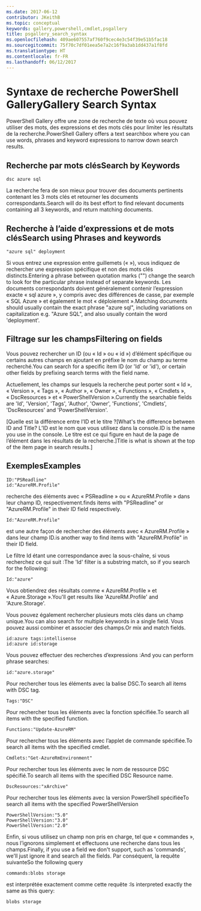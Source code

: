 ```yaml
---
ms.date: 2017-06-12
contributor: JKeithB
ms.topic: conceptual
keywords: gallery,powershell,cmdlet,psgallery
title: psgallery_search_syntax
ms.openlocfilehash: 409ae607557af760f9cec4e3c54f39e51b5fac18
ms.sourcegitcommit: 75f70c7df01eea5e7a2c16f9a3ab1dd437a1f8fd
ms.translationtype: HT
ms.contentlocale: fr-FR
ms.lasthandoff: 06/12/2017
---
```

# <a name="gallery-search-syntax"></a><span data-ttu-id="0997b-103">Syntaxe de recherche PowerShell Gallery</span><span class="sxs-lookup"><span data-stu-id="0997b-103">Gallery Search Syntax</span></span>

<span data-ttu-id="0997b-104">PowerShell Gallery offre une zone de recherche de texte où vous pouvez utiliser des mots, des expressions et des mots clés pour limiter les résultats de la recherche.</span><span class="sxs-lookup"><span data-stu-id="0997b-104">PowerShell Gallery offers a text searchbox where you can use words, phrases and keyword expressions to narrow down search results.</span></span>

## <a name="search-by-keywords"></a><span data-ttu-id="0997b-105">Recherche par mots clés</span><span class="sxs-lookup"><span data-stu-id="0997b-105">Search by Keywords</span></span>

    dsc azure sql

<span data-ttu-id="0997b-106">La recherche fera de son mieux pour trouver des documents pertinents contenant les 3 mots clés et retourner les documents correspondants.</span><span class="sxs-lookup"><span data-stu-id="0997b-106">Search will do its best effort to find relevant documents containing all 3 keywords, and return matching documents.</span></span>

## <a name="search-using-phrases-and-keywords"></a><span data-ttu-id="0997b-107">Recherche à l’aide d’expressions et de mots clés</span><span class="sxs-lookup"><span data-stu-id="0997b-107">Search using Phrases and keywords</span></span>

    "azure sql" deployment

<span data-ttu-id="0997b-108">Si vous entrez une expression entre guillemets (« »), vous indiquez de rechercher une expression spécifique et non des mots clés distincts.</span><span class="sxs-lookup"><span data-stu-id="0997b-108">Entering a phrase between quotation marks ("") change the search to look for the particular phrase instead of separate keywords.</span></span>
<span data-ttu-id="0997b-109">Les documents correspondants doivent généralement contenir l’expression exacte « sql azure », y compris avec des différences de casse, par exemple « SQL Azure » et également le mot « déploiement ».</span><span class="sxs-lookup"><span data-stu-id="0997b-109">Matching documents should usually contain the exact phrase "azure sql", including variations on capitalization e.g. "Azure SQL", and also usually contain the word 'deployment'.</span></span>

## <a name="filtering-on-fields"></a><span data-ttu-id="0997b-110">Filtrage sur les champs</span><span class="sxs-lookup"><span data-stu-id="0997b-110">Filtering on fields</span></span>

<span data-ttu-id="0997b-111">Vous pouvez rechercher un ID (ou « Id » ou « id ») d’élément spécifique ou certains autres champs en ajoutant en préfixe le nom du champ au terme recherché.</span><span class="sxs-lookup"><span data-stu-id="0997b-111">You can search for a specific item ID (or 'Id' or 'id'), or certain other fields by prefixing search terms with the field name.</span></span>

<span data-ttu-id="0997b-112">Actuellement, les champs sur lesquels la recherche peut porter sont « Id », « Version », « Tags », « Author », « Owner », « Functions », « Cmdlets », « DscResources » et « PowerShellVersion ».</span><span class="sxs-lookup"><span data-stu-id="0997b-112">Currently the searchable fields are 'Id', 'Version', 'Tags', 'Author', 'Owner', 'Functions', 'Cmdlets', 'DscResources' and 'PowerShellVersion'.</span></span>

<span data-ttu-id="0997b-113">[Quelle est la différence entre l’ID et le titre ?</span><span class="sxs-lookup"><span data-stu-id="0997b-113">[What's the difference between ID and Title?</span></span> <span data-ttu-id="0997b-114">L’ID est le nom que vous utilisez dans la console.</span><span class="sxs-lookup"><span data-stu-id="0997b-114">ID is the name you use in the console.</span></span> <span data-ttu-id="0997b-115">Le titre est ce qui figure en haut de la page de l’élément dans les résultats de la recherche.]</span><span class="sxs-lookup"><span data-stu-id="0997b-115">Title is what is shown at the top of the item page in search results.]</span></span>

## <a name="examples"></a><span data-ttu-id="0997b-116">Exemples</span><span class="sxs-lookup"><span data-stu-id="0997b-116">Examples</span></span>

    ID:"PSReadline"
    id:"AzureRM.Profile"

<span data-ttu-id="0997b-117">recherche des éléments avec « PSReadline » ou « AzureRM.Profile » dans leur champ ID, respectivement.</span><span class="sxs-lookup"><span data-stu-id="0997b-117">finds items with "PSReadline" or "AzureRM.Profile" in their ID field respectively.</span></span>

    Id:"AzureRM.Profile"

<span data-ttu-id="0997b-118">est une autre façon de rechercher des éléments avec « AzureRM.Profile » dans leur champ ID.</span><span class="sxs-lookup"><span data-stu-id="0997b-118">is another way to find items with "AzureRM.Profile" in their ID field.</span></span>

<span data-ttu-id="0997b-119">Le filtre Id étant une correspondance avec la sous-chaîne, si vous recherchez ce qui suit :</span><span class="sxs-lookup"><span data-stu-id="0997b-119">The 'Id' filter is a substring match, so if you search for the following:</span></span>

    Id:"azure"
    
<span data-ttu-id="0997b-120">Vous obtiendrez des résultats comme « AzureRM.Profile » et « Azure.Storage ».</span><span class="sxs-lookup"><span data-stu-id="0997b-120">You'll get results like 'AzureRM.Profile' and 'Azure.Storage'.</span></span>

<span data-ttu-id="0997b-121">Vous pouvez également rechercher plusieurs mots clés dans un champ unique.</span><span class="sxs-lookup"><span data-stu-id="0997b-121">You can also search for multiple keywords in a single field.</span></span> <span data-ttu-id="0997b-122">Vous pouvez aussi combiner et associer des champs.</span><span class="sxs-lookup"><span data-stu-id="0997b-122">Or mix and match fields.</span></span>

    id:azure tags:intellisense
    id:azure id:storage

<span data-ttu-id="0997b-123">Vous pouvez effectuer des recherches d’expressions :</span><span class="sxs-lookup"><span data-stu-id="0997b-123">And you can perform phrase searches:</span></span>

    id:"azure.storage"


<span data-ttu-id="0997b-124">Pour rechercher tous les éléments avec la balise DSC.</span><span class="sxs-lookup"><span data-stu-id="0997b-124">To search all items with DSC tag.</span></span>

    Tags:"DSC"

<span data-ttu-id="0997b-125">Pour rechercher tous les éléments avec la fonction spécifiée.</span><span class="sxs-lookup"><span data-stu-id="0997b-125">To search all items with the specified function.</span></span>

    Functions:"Update-AzureRM"

<span data-ttu-id="0997b-126">Pour rechercher tous les éléments avec l’applet de commande spécifiée.</span><span class="sxs-lookup"><span data-stu-id="0997b-126">To search all items with the specified cmdlet.</span></span>
    
    Cmdlets:"Get-AzureRmEnvironment"

<span data-ttu-id="0997b-127">Pour rechercher tous les éléments avec le nom de ressource DSC spécifié.</span><span class="sxs-lookup"><span data-stu-id="0997b-127">To search all items with the specified DSC Resource name.</span></span>

    DscResources:"xArchive"

<span data-ttu-id="0997b-128">Pour rechercher tous les éléments avec la version PowerShell spécifiée</span><span class="sxs-lookup"><span data-stu-id="0997b-128">To search all items with the specified PowerShellVersion</span></span>

    PowerShellVersion:"5.0"
    PowerShellVersion:"3.0"
    PowerShellVersion:"2.0"


<span data-ttu-id="0997b-129">Enfin, si vous utilisez un champ non pris en charge, tel que « commandes », nous l’ignorons simplement et effectuons une recherche dans tous les champs.</span><span class="sxs-lookup"><span data-stu-id="0997b-129">Finally, if you use a field we don't support, such as 'commands', we'll just ignore it and search all the fields.</span></span> <span data-ttu-id="0997b-130">Par conséquent, la requête suivante</span><span class="sxs-lookup"><span data-stu-id="0997b-130">So the following query</span></span>

    commands:blobs storage
    
<span data-ttu-id="0997b-131">est interprétée exactement comme cette requête :</span><span class="sxs-lookup"><span data-stu-id="0997b-131">Is interpreted exactly the same as this query:</span></span>

    blobs storage

